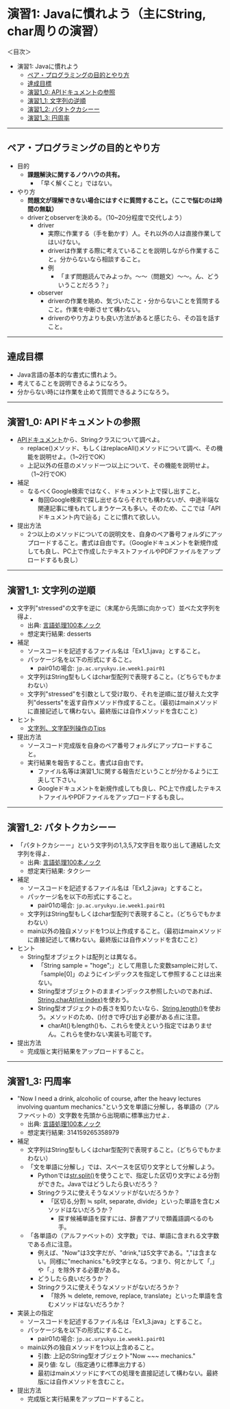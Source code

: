 # 演習1: Javaに慣れよう（主にString, char周りの演習）

＜目次＞
- 演習1: Javaに慣れよう
  - <a href="#howto">ペア・プログラミングの目的とやり方</a>
  - <a href="#goal">達成目標</a>
  - <a href="#ex1_0">演習1_0: APIドキュメントの参照</a>
  - <a href="#ex1_1">演習1_1: 文字列の逆順</a>
  - <a href="#ex1_2">演習1_2: パタトクカシーー</a>
  - <a href="#ex1_3">演習1_3: 円周率</a>

<hr>

## <a name="howto">ペア・プログラミングの目的とやり方</a>
- 目的
  - **課題解決に関するノウハウの共有。**
    - 「早く解くこと」ではない。
- やり方
  - **問題文が理解できない場合にはすぐに質問すること。（ここで悩むのは時間の無駄）**
  - driverとobserverを決める。（10~20分程度で交代しよう）
    - driver
      - 実際に作業する（手を動かす）人。それ以外の人は直接作業してはいけない。
      - driverは作業する際に考えていることを説明しながら作業すること。分からないなら相談すること。
      - 例
        - 「まず問題読んでみよっか。〜〜（問題文）〜〜。ん、どういうことだろう？」
    - observer
      - driverの作業を眺め、気づいたこと・分からないことを質問すること。作業を中断させて構わない。
      - driverのやり方よりも良い方法があると感じたら、その旨を話すこと。


<hr>

## <a name="goal">達成目標</a>
- Java言語の基本的な書式に慣れよう。
- 考えてることを説明できるようになろう。
- 分からない時には作業を止めて質問できるようになろう。

<hr>

## <a name="ex1_0">演習1_0: APIドキュメントの参照</a>
- [APIドキュメント](https://docs.oracle.com/javase/10/docs/api/overview-summary.html)から、Stringクラスについて調べよ。
  - replace()メソッド、もしくはreplaceAll()メソッドについて調べ、その機能を説明せよ。（1~2行でOK）
  - 上記以外の任意のメソッド一つ以上について、その機能を説明せよ。（1~2行でOK）
- 補足
  - なるべくGoogle検索ではなく、ドキュメント上で探し出すこと。
    - 毎回Google検索で探し出せるならそれでも構わないが、中途半端な関連記事に埋もれてしまうケースも多い。そのため、ここでは「APIドキュメント内で辿る」ことに慣れて欲しい。
- 提出方法
  - 2つ以上のメソッドについての説明文を、自身のペア番号フォルダにアップロードすること。書式は自由です。（Googleドキュメントを新規作成しても良し、PC上で作成したテキストファイルやPDFファイルをアップロードするも良し）

<hr>

## <a name="ex1_1">演習1_1: 文字列の逆順</a>
- 文字列"stressed"の文字を逆に（末尾から先頭に向かって）並べた文字列を得よ．
  - 出典: [言語処理100本ノック](http://www.cl.ecei.tohoku.ac.jp/nlp100/)
  - 想定実行結果: desserts
- 補足
  - ソースコードを記述するファイル名は「Ex1_1.java」とすること。
  - パッケージ名を以下の形式にすること。
    - pair01の場合: ``jp.ac.uryukyu.ie.week1.pair01``
  - 文字列はString型もしくはchar型配列で表現すること。（どちらでもかまわない）
  - 文字列"stressed"を引数として受け取り、それを逆順に並び替えた文字列"desserts"を返す自作メソッド作成すること。（最初はmainメソッドに直接記述して構わない。最終版には自作メソッドを含むこと）
- ヒント
  - [文字列、文字配列操作のTips](https://github.com/naltoma/java_intro/blob/master/tips_char_array.md)
- 提出方法
  - ソースコード完成版を自身のペア番号フォルダにアップロードすること。
  - 実行結果を報告すること。書式は自由です。
    - ファイル名等は演習1_1に関する報告だということが分かるように工夫して下さい。
    - Googleドキュメントを新規作成しても良し、PC上で作成したテキストファイルやPDFファイルをアップロードするも良し。

<hr>

## <a name="ex1_0">演習1_2: パタトクカシーー</a>
- 「パタトクカシーー」という文字列の1,3,5,7文字目を取り出して連結した文字列を得よ．
  - 出典: [言語処理100本ノック](http://www.cl.ecei.tohoku.ac.jp/nlp100/)
  - 想定実行結果: タクシー
- 補足
  - ソースコードを記述するファイル名は「Ex1_2.java」とすること。
  - パッケージ名を以下の形式にすること。
    - pair01の場合: ``jp.ac.uryukyu.ie.week1.pair01``
  - 文字列はString型もしくはchar型配列で表現すること。（どちらでもかまわない）
  - main以外の独自メソッドを1つ以上作成すること。（最初はmainメソッドに直接記述して構わない。最終版には自作メソッドを含むこと）
- ヒント
  - String型オブジェクトは配列とは異なる。
    - 「String sample = "hoge";」として用意した変数sampleに対して、「sample[0]」のようにインデックスを指定して参照することは出来ない。
    - String型オブジェクトのままインデックス参照したいのであれば、[String.charAt(int index)](https://bit.ly/2xYaKpu)を使おう。
    - String型オブジェクトの長さを知りたいなら、[String.length()](https://bit.ly/2xQiHhz)を使おう。メソッドのため、()付きで呼び出す必要がある点に注意。
      - charAt()もlength()も、これらを使えという指定ではありません。これらを使わない実装も可能です。
- 提出方法
  - 完成版と実行結果をアップロードすること。

<hr>

## 演習1_3: 円周率
- "Now I need a drink, alcoholic of course, after the heavy lectures involving quantum mechanics."という文を単語に分解し，各単語の（アルファベットの）文字数を先頭から出現順に標準出力せよ．
  - 出典: [言語処理100本ノック](http://www.cl.ecei.tohoku.ac.jp/nlp100/)
  - 想定実行結果: 314159265358979
- 補足
  - 文字列はString型もしくはchar型配列で表現すること。（どちらでもかまわない）
  - 「文を単語に分解し」では、スペースを区切り文字として分解しよう。
    - Pythonでは[str.split()](https://docs.python.org/3.6/library/stdtypes.html#str.split)を使うことで、指定した区切り文字による分割ができた。Javaではどうしたら良いだろう？
    - Stringクラスに使えそうなメソッドがないだろうか？
      - 「区切る,分割 ≒ split, separate, divide」といった単語を含むメソッドはないだろうか？
        - 探す候補単語を探すには、辞書アプリで類義語調べるのも手。
  - 「各単語の（アルファベットの）文字数」では、単語に含まれる文字数である点に注意。
    - 例えば、"Now"は3文字だが、"drink,"は5文字である。","は含まない。同様に"mechanics."も9文字となる。つまり、何とかして「,」や「.」を除外する必要がある。
    - どうしたら良いだろうか？
    - Stringクラスに使えそうなメソッドがないだろうか？
      - 「除外 ≒ delete, remove, replace, translate」といった単語を含むメソッドはないだろうか？
- 実装上の指定
  - ソースコードを記述するファイル名は「Ex1_3.java」とすること。
  - パッケージ名を以下の形式にすること。
    - pair01の場合: ``jp.ac.uryukyu.ie.week1.pair01``
  - main以外の独自メソッドを1つ以上含めること。
    - 引数: 上記のString型オブジェクト"Now ~~~ mechanics."
    - 戻り値: なし（指定通りに標準出力する）
    - 最初はmainメソッドにすべての処理を直接記述して構わない。最終版には自作メソッドを含むこと。
- 提出方法
  - 完成版と実行結果をアップロードすること。
